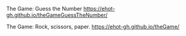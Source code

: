 The Game: Guess the Number
https://ehot-gh.github.io/theGameGuessTheNumber/

The Game: Rock, scissors, paper.
https://ehot-gh.github.io/theGame/
